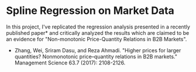 # Spline Regression on Market Data

In this project, I've replicated the regression analysis presented in a recently published paper* and critically analyzed the results which are claimed to be an evidence for "Non-monotonic Price-Quantity Relations in B2B Markets".


* Zhang, Wei, Sriram Dasu, and Reza Ahmadi. "Higher prices for larger quantities? Nonmonotonic price–quantity relations in B2B markets." Management Science 63.7 (2017): 2108-2126.

